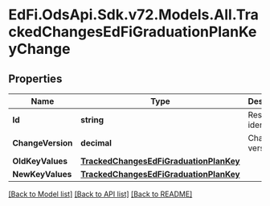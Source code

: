 # EdFi.OdsApi.Sdk.v72.Models.All.TrackedChangesEdFiGraduationPlanKeyChange

## Properties

Name | Type | Description | Notes
------------ | ------------- | ------------- | -------------
**Id** | **string** | Resource identifier | [optional] 
**ChangeVersion** | **decimal** | Change version | [optional] 
**OldKeyValues** | [**TrackedChangesEdFiGraduationPlanKey**](TrackedChangesEdFiGraduationPlanKey.md) |  | [optional] 
**NewKeyValues** | [**TrackedChangesEdFiGraduationPlanKey**](TrackedChangesEdFiGraduationPlanKey.md) |  | [optional] 

[[Back to Model list]](../README.md#documentation-for-models) [[Back to API list]](../README.md#documentation-for-api-endpoints) [[Back to README]](../README.md)

